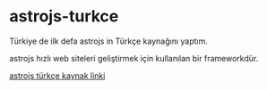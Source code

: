 # astrojs-turkce
Türkiye de ilk defa astrojs in Türkçe kaynağını yaptım. 

astrojs hızlı web siteleri geliştirmek için kullanılan bir frameworkdür. 

[astrojs türkçe kaynak linki](https://yazılım.app)
